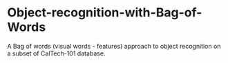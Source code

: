 # Object-recognition-with-Bag-of-Words
A Bag of words (visual words - features) approach to object recognition on a subset of CalTech-101 database.
